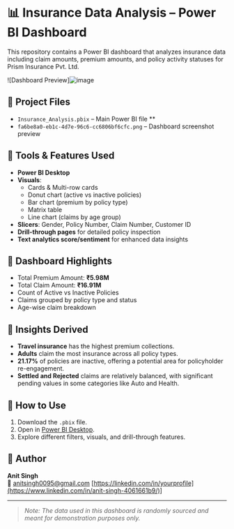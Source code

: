 

# 📊 Insurance Data Analysis – Power BI Dashboard

This repository contains a Power BI dashboard that analyzes insurance data including claim amounts, premium amounts, and policy activity statuses for Prism Insurance Pvt. Ltd.

![Dashboard Preview]![image](https://github.com/user-attachments/assets/cee3abf3-b53e-4ada-9ac5-a90747a08721)


## 📁 Project Files

- `Insurance_Analysis.pbix` – Main Power BI file **
- `fa6be8a0-eb1c-4d7e-96c6-cc6806bf6cfc.png` – Dashboard screenshot preview

## 🧰 Tools & Features Used

- **Power BI Desktop**
- **Visuals**:
  - Cards & Multi-row cards
  - Donut chart (active vs inactive policies)
  - Bar chart (premium by policy type)
  - Matrix table
  - Line chart (claims by age group)
- **Slicers**: Gender, Policy Number, Claim Number, Customer ID
- **Drill-through pages** for detailed policy inspection
- **Text analytics score/sentiment** for enhanced data insights

## 📌 Dashboard Highlights

- Total Premium Amount: **₹5.98M**
- Total Claim Amount: **₹16.91M**
- Count of Active vs Inactive Policies
- Claims grouped by policy type and status
- Age-wise claim breakdown

## 🧠 Insights Derived

- **Travel insurance** has the highest premium collections.
- **Adults** claim the most insurance across all policy types.
- **21.17%** of policies are inactive, offering a potential area for policyholder re-engagement.
- **Settled and Rejected** claims are relatively balanced, with significant pending values in some categories like Auto and Health.

## 🚀 How to Use

1. Download the `.pbix` file.
2. Open in [Power BI Desktop](https://powerbi.microsoft.com/desktop/).
3. Explore different filters, visuals, and drill-through features.

## 📌 Author

**Anit Singh**  
📧 anitsingh0095@gmail.com 
[https://linkedin.com/in/yourprofile](https://www.linkedin.com/in/anit-singh-4061661b9/)]

---

> *Note: The data used in this dashboard is randomly sourced and meant for demonstration purposes only.*
